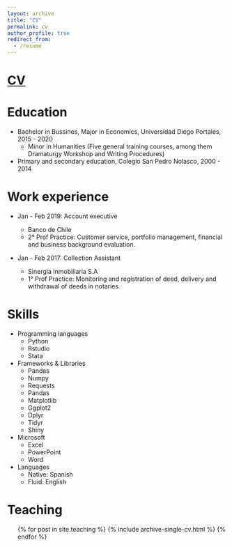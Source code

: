 ```yaml
---
layout: archive
title: "CV"
permalink: cv
author_profile: true
redirect_from:
  - /resume
---
```


[CV](https://drive.google.com/file/d/1dFkU7dz4WqD1rDW7fGIgluJsbpVVN5G-/view?usp=sharing)
======

Education
======
* Bachelor in Bussines, Major in Economics, Universidad Diego Portales, 2015 - 2020
  * Minor in Humanities (Five general training courses, among them Dramaturgy Workshop and Writing Procedures)
* Primary and secondary education, Colegio San Pedro Nolasco, 2000 - 2014

Work experience
======

* Jan - Feb 2019: Account executive
  * Banco de Chile
  * 2° Prof Practice: Customer service, portfolio management, financial and business background evaluation.


* Jan - Feb 2017: Collection Assistant
  * Sinergía Inmobiliaria S.A
  * 1° Prof Practice: Monitoring and registration of deed, delivery and withdrawal of deeds in notaries.

  

  
  
Skills
======
* Programming languages
  * Python
  * Rstudio 
  * Stata
* Frameworks & Libraries
  * Pandas
  * Numpy 
  * Requests
  * Pandas
  * Matplotlib
  * Ggplot2
  * Dplyr
  * Tidyr 
  * Shiny
* Microsoft
  * Excel
  * PowerPoint
  * Word
* Languages
  * Native: Spanish
  * Fluid: English

Teaching
======
  <ul>{% for post in site.teaching %}
    {% include archive-single-cv.html %}
  {% endfor %}</ul>
  

